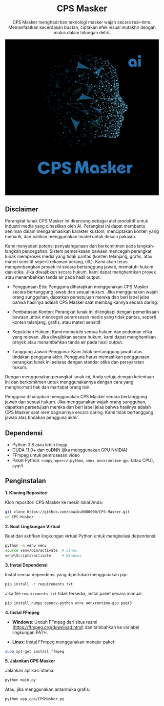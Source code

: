 <h1 align="center">CPS Masker</h1>

<p align="center">
  CPS Masker menghadirkan teknologi masker  wajah secara real-time. Memanfaatkan kecerdasan buatan, ciptakan efek visual mutakhir dengan mulus dalam hitungan detik.
</p>

![](https://github.com/doaibu0000000/CPS-Masker/blob/main/image/CPS_Masker.png )

##  Disclaimer

Perangkat lunak CPS Masker ini dirancang sebagai alat produktif untuk industri media yang dihasilkan oleh AI. Perangkat ini dapat membantu seniman dalam menganimasikan karakter kustom, menciptakan konten yang menarik, dan bahkan menggunakan model untuk desain pakaian.

Kami menyadari potensi penyalahgunaan dan berkomitmen pada langkah-langkah pencegahan. Sistem pemeriksaan bawaan mencegah perangkat lunak memproses media yang tidak pantas (konten telanjang, grafis, atau materi sensitif seperti rekaman perang, dll.). Kami akan terus mengembangkan proyek ini secara bertanggung jawab, mematuhi hukum dan etika. Jika diwajibkan secara hukum, kami dapat menghentikan proyek atau menambahkan tanda air pada hasil output.

- Penggunaan Etis: Pengguna diharapkan menggunakan CPS Masker secara bertanggung jawab dan sesuai hukum. Jika menggunakan wajah orang sungguhan, dapatkan persetujuan mereka dan beri label jelas bahwa hasilnya adalah CPS Masker saat membagikannya secara daring.

- Pembatasan Konten: Perangkat lunak ini dilengkapi dengan pemeriksaan bawaan untuk mencegah pemrosesan media yang tidak pantas, seperti konten telanjang, grafis, atau materi sensitif.

- Kepatuhan Hukum: Kami mematuhi semua hukum dan pedoman etika yang relevan. Jika diwajibkan secara hukum, kami dapat menghentikan proyek atau menambahkan tanda air pada hasil output.

- Tanggung Jawab Pengguna: Kami tidak bertanggung jawab atas tindakan pengguna akhir. Pengguna harus memastikan penggunaan perangkat lunak ini selaras dengan standar etika dan persyaratan hukum.

Dengan menggunakan perangkat lunak ini, Anda setuju dengan ketentuan ini dan berkomitmen untuk menggunakannya dengan cara yang menghormati hak dan martabat orang lain.

Pengguna diharapkan menggunakan CPS Masker secara bertanggung jawab dan sesuai hukum. Jika menggunakan wajah orang sungguhan, dapatkan persetujuan mereka dan beri label jelas bahwa hasilnya adalah CPS Masker saat membagikannya secara daring. Kami tidak bertanggung jawab atas tindakan pengguna akhir.

## Dependensi

- Python 3.8 atau lebih tinggi
- CUDA 11.0+ dan cuDNN (jika menggunakan GPU NVIDIA)
- FFmpeg untuk pemrosesan video
- Paket Python: `numpy`, `opencv-python`, `onnx`, `onnxruntime-gpu` (atau CPU), `pyqt5`

## Penginstalan

**1. Kloning Repositori**

Klon repositori CPS Masker ke mesin lokal Anda:

```bash
git clone https://github.com/doaibu0000000/CPS-Masker.git
cd CPS-Masker
```

**2. Buat Lingkungan Virtual**

Buat dan aktifkan lingkungan virtual Python untuk mengisolasi dependensi:

```bash
python -m venv venv
source venv/bin/activate  # Linux
venv\Scripts\activate     # Windows
```

**3. Instal Dependensi**

Instal semua dependensi yang diperlukan menggunakan pip:

```bash
pip install -r requirements.txt
```
Jika file `requirements.txt` tidak tersedia, instal paket secara manual:

```bash
pip install numpy opencv-python onnx onnxruntime-gpu pyqt5
```
**4. Instal FFmpeg**

- **Windows**: Unduh FFmpeg dari situs resmi (https://ffmpeg.org/download.html) dan tambahkan ke variabel lingkungan PATH.

- **Linux**: Instal FFmpeg menggunakan manajer paket:

```bash
sudo apt-get install ffmpeg
```
**5. Jalankan CPS Masker**

Jalankan aplikasi utama:

```bash
python main.py
```

Atau, jika menggunakan antarmuka grafis:

```bash
python app_cps/CPSMasker.py
```
